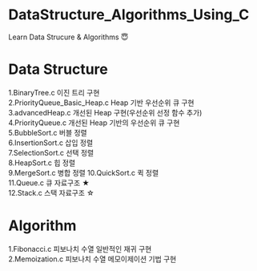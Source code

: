 # DataStructure_Algorithms_Using_C
Learn Data Strucure &amp; Algorithms :innocent:

# Data Structure #
 1.BinaryTree.c                        이진 트리 구현<br/>
 2.PriorityQueue_Basic_Heap.c     Heap 기반 우선순위 큐 구현<br/>
 3.advancedHeap.c 개선된 Heap 구현(우선순위 선정 함수 추가)<br/>
 4.PriorityQueue.c 개선된 Heap 기반의 우선순위 큐 구현<br/>
 5.BubbleSort.c	버블 정렬 <br/>
 6.InsertionSort.c 삽입 정렬<br/>
 7.SelectionSort.c 선택 정렬<br/>
 8.HeapSort.c 힙 정렬<br/>
 9.MergeSort.c 병합 정렬<r/>
 10.QuickSort.c 퀵 정렬<br/>
 11.Queue.c 큐 자료구조 ★ <br/>
 12.Stack.c 스택 자료구조 ☆ <br/>


# Algorithm #
1.Fibonacci.c 피보나치 수열 일반적인 재귀 구현 <br/>
2.Memoization.c 피보나치 수열 메모이제이션 기법 구현<br/>

